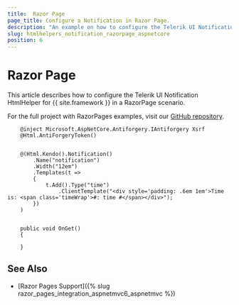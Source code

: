 ```yaml
---
title:  Razor Page
page_title: Configure a Notification in Razor Page.
description: "An example on how to configure the Telerik UI Notification HtmlHelper for {{ site.framework }} in a Razor Page."
slug: htmlhelpers_notification_razorpage_aspnetcore
position: 6
---
```


# Razor Page

This article describes how to configure the Telerik UI Notification HtmlHelper for {{ site.framework }} in a RazorPage scenario.

For the full project with RazorPages examples, visit our [GitHub repository](https://github.com/telerik/ui-for-aspnet-core-examples/tree/master/Telerik.Examples.RazorPages).

```tab-RazorPage(csthml)        
    @inject Microsoft.AspNetCore.Antiforgery.IAntiforgery Xsrf
	@Html.AntiForgeryToken()
	
	
	@(Html.Kendo().Notification()
		.Name("notification")
		.Width("12em")		
		.Templates(t =>
		{
			t.Add().Type("time")
				.ClientTemplate("<div style='padding: .6em 1em'>Time is: <span class='timeWrap'>#: time #</span></div>");
		})
	)	
```
```tab-PageModel(cshtml.cs)      
	
	public void OnGet()
    {

    }
```

## See Also

* [Razor Pages Support]({% slug razor_pages_integration_aspnetmvc6_aspnetmvc %})

